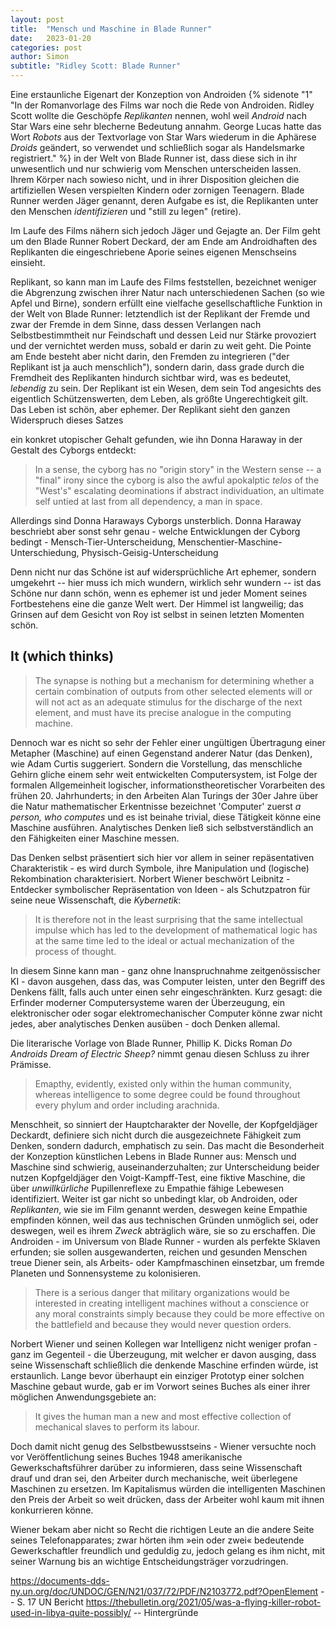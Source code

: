 ```yaml
---
layout: post
title:  "Mensch und Maschine in Blade Runner"
date:   2023-01-20
categories: post
author: Simon
subtitle: "Ridley Scott: Blade Runner"
---
```


Eine erstaunliche Eigenart der Konzeption von Androiden {% sidenote "1" "In der Romanvorlage des Films war noch die Rede von Androiden. Ridley Scott wollte die Geschöpfe *Replikanten* nennen, wohl weil *Android* nach Star Wars eine sehr blecherne Bedeutung annahm. George Lucas hatte das Wort *Robots* aus der Textvorlage von Star Wars wiederum in die Aphärese *Droids* geändert, so verwendet und schließlich sogar als Handelsmarke registriert." %} in der Welt von Blade Runner ist, dass diese sich in ihr unwesentlich und nur schwierig vom Menschen unterscheiden lassen. Ihrem Körper nach sowieso nicht, und in ihrer Disposition gleichen die artifiziellen Wesen verspielten Kindern oder zornigen Teenagern. Blade Runner werden Jäger genannt, deren Aufgabe es ist, die Replikanten unter den Menschen *identifizieren* und "still zu legen" (retire). 

Im Laufe des Films nähern sich jedoch Jäger und Gejagte an. Der Film geht um den Blade Runner Robert Deckard, der am Ende am Androidhaften des Replikanten die eingeschriebene Aporie seines eigenen Menschseins einsieht.

Replikant, so kann man im Laufe des Films feststellen, bezeichnet weniger die Abgrenzung zwischen ihrer Natur nach unterschiedenen Sachen (so wie Apfel und Birne), sondern erfüllt eine vielfache gesellschaftliche Funktion in der Welt von Blade Runner: letztendlich ist der Replikant der Fremde und zwar der Fremde in dem Sinne, dass dessen Verlangen nach Selbstbestimmtheit nur Feindschaft und dessen Leid nur Stärke provoziert und der vernichtet werden muss, sobald er darin zu weit geht. Die Pointe am Ende besteht aber nicht darin, den Fremden zu integrieren ("der Replikant ist ja auch menschlich"), sondern darin, dass grade durch die Fremdheit des Replikanten hindurch sichtbar wird, was es bedeutet, *lebendig* zu sein. Der Replikant ist ein Wesen, dem sein Tod angesichts des eigentlich Schützenswerten, dem Leben, als größte Ungerechtigkeit gilt. Das Leben ist schön, aber ephemer. Der Replikant sieht den ganzen Widerspruch dieses Satzes

 ein konkret utopischer Gehalt gefunden, wie ihn Donna Haraway in der Gestalt des Cyborgs entdeckt:

> In a sense, the cyborg has no "origin story" in the Western sense -- a "final" irony since the cyborg is also the awful apokalptic *telos* of the "West's" escalating deominations if abstract individuation, an ultimate self untied at last from all dependency, a man in space.

Allerdings sind Donna Haraways Cyborgs unsterblich. Donna Haraway beschriebt aber sonst sehr genau - welche Entwicklungen der Cyborg bedingt - Mensch-Tier-Unterscheidung, Menschentier-Maschine-Unterschiedung, Physisch-Geisig-Unterscheidung

Denn nicht nur das Schöne ist auf widersprüchliche Art ephemer, sondern umgekehrt -- hier muss ich mich wundern, wirklich sehr wundern -- ist das Schöne nur dann schön, wenn es ephemer ist und jeder Moment seines Fortbestehens eine die ganze Welt wert. Der Himmel ist langweilig; das Grinsen auf dem Gesicht von Roy ist selbst in seinen letzten Momenten schön. 



## It (which thinks)

> The synapse is nothing but a mechanism for determining whether a certain combination of outputs from other selected elements will or will not act as an adequate stimulus for the discharge of the next element, and must have its precise analogue in the computing machine.

Dennoch war es nicht so sehr der Fehler einer ungültigen Übertragung einer Metapher (Maschine) auf einen Gegenstand anderer Natur (das Denken), wie Adam Curtis suggeriert. Sondern die Vorstellung, das menschliche Gehirn gliche einem sehr weit entwickelten Computersystem, ist Folge der formalen Allgemeinheit logischer, informationstheoretischer Vorarbeiten des frühen 20. Jahrhunderts; in den  Arbeiten Alan Turings der 30er Jahre über die Natur mathematischer Erkentnisse bezeichnet 'Computer' zuerst *a person, who computes* und es ist beinahe trivial, diese Tätigkeit könne eine Maschine ausführen. Analytisches Denken ließ sich selbstverständlich an den Fähigkeiten einer Maschine messen.

Das Denken selbst präsentiert sich hier vor allem in seiner repäsentativen Charakteristik - es wird durch Symbole, ihre Manipulation und (logische) Rekombination charakterisiert. Norbert Wiener beschwört Leibnitz - Entdecker symbolischer Repräsentation von Ideen - als Schutzpatron für seine neue Wissenschaft, die *Kybernetik*:

> It is therefore not in the least surprising that the same intellectual impulse which has led to the development of mathematical logic has at the same time led to the ideal or actual mechanization of the process of thought.

In diesem Sinne kann man - ganz ohne Inanspruchnahme zeitgenössischer KI - davon ausgehen, dass das, was Computer leisten, unter den Begriff des Denkens fällt, falls auch unter einen sehr eingeschränkten. Kurz gesagt: die Erfinder moderner Computersysteme waren der Überzeugung, ein elektronischer oder sogar elektromechanischer Computer könne zwar nicht jedes, aber analytisches Denken ausüben - doch Denken allemal.

Die literarische Vorlage von Blade Runner, Phillip K. Dicks Roman *Do Androids Dream of Electric Sheep?* nimmt genau diesen Schluss zu ihrer Prämisse.

> Emapthy, evidently, existed only within the human community, whereas intelligence to some degree could be found throughout every phylum and order including arachnida.

Menschheit, so sinniert der Hauptcharakter der Novelle, der Kopfgeldjäger Deckardt, definiere sich nicht durch die ausgezeichnete Fähigkeit zum Denken, sondern dadurch, emphatisch zu sein. Das macht die Besonderheit der Konzeption künstlichen Lebens in Blade Runner aus: Mensch und Maschine sind schwierig, auseinanderzuhalten; zur Unterscheidung beider nutzen Kopfgeldjäger den Voigt-Kampff-Test, eine fiktive Maschine, die über *unwillkürliche* Pupillenreflexe zu Empathie fähige Lebewesen identifiziert. Weiter ist gar nicht so unbedingt klar, ob Androiden, oder *Replikanten*, wie sie im Film genannt werden, deswegen keine Empathie empfinden können, weil das aus technischen Gründen unmöglich sei, oder deswegen, weil es ihrem *Zweck* abträglich wäre, sie so zu erschaffen. Die Androiden - im Universum von Blade Runner - wurden als perfekte Sklaven erfunden; sie sollen ausgewanderten, reichen und gesunden Menschen treue Diener sein, als Arbeits- oder Kampfmaschinen einsetzbar, um fremde Planeten und Sonnensysteme zu kolonisieren.

> There is a serious danger that military organizations would be interested in creating intelligent machines without a conscience or any moral constraints simply because they could be more effective on the battlefield and because they would never question orders.

Norbert Wiener und seinen Kollegen war Intelligenz nicht weniger profan - ganz im Gegenteil - die Überzeugung, mit welcher er davon ausging, dass seine Wissenschaft schließlich die denkende Maschine erfinden würde, ist erstaunlich. Lange bevor überhaupt ein einziger Prototyp einer solchen Maschine gebaut wurde, gab er im Vorwort seines Buches als einer ihrer möglichen Anwendungsgebiete  an:

> It gives the human man a new and most effective collection of mechanical slaves to perform its labour.

Doch damit nicht genug des Selbstbewusstseins - Wiener versuchte noch vor Veröffentlichung seines Buches 1948 amerikanische Gewerkschaftsführer darüber zu informieren, dass seine Wissenschaft drauf und dran sei, den Arbeiter durch mechanische, weit überlegene Maschinen zu ersetzen. Im Kapitalismus würden die intelligenten Maschinen den Preis der Arbeit so weit drücken, dass der Arbeiter wohl kaum mit ihnen konkurrieren könne.

Wiener bekam aber nicht so Recht die richtigen Leute an die andere Seite seines Telefonapparates; zwar hörten ihm »ein oder zwei« bedeutende Gewerkschaftler freundlich und geduldig zu, jedoch gelang es ihm nicht, mit seiner Warnung bis an wichtige Entscheidungsträger vorzudringen.


https://documents-dds-ny.un.org/doc/UNDOC/GEN/N21/037/72/PDF/N2103772.pdf?OpenElement  -- S. 17 UN Bericht
https://thebulletin.org/2021/05/was-a-flying-killer-robot-used-in-libya-quite-possibly/ -- Hintergründe
